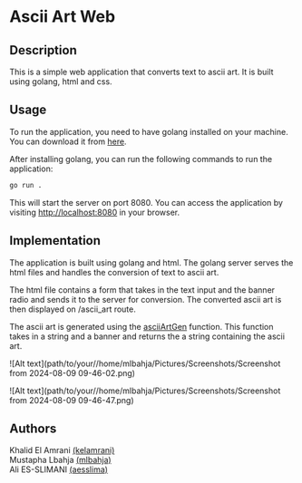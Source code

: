 # Ascii Art Web

## Description

This is a simple web application that converts text to ascii art. It is built using golang, html and css.

## Usage

To run the application, you need to have golang installed on your machine. You can download it from [here](https://golang.org/dl/).

After installing golang, you can run the following commands to run the application:

```bash
go run .
```

This will start the server on port 8080. You can access the application by visiting [http://localhost:8080](http://localhost:8080) in your browser.

## Implementation

The application is built using golang and html. The golang server serves the html files and handles the conversion of text to ascii art.

The html file contains a form that takes in the text input and the banner radio and sends it to the server for conversion. The converted ascii art is then displayed on /ascii_art route.

The ascii art is generated using the [asciiArtGen](./utils/asciiArtGen.go) function. This function takes in a string and a banner and returns the a string containing the ascii art.

![Alt text](path/to/your//home/mlbahja/Pictures/Screenshots/Screenshot from 2024-08-09 09-46-02.png)

![Alt text](path/to/your//home/mlbahja/Pictures/Screenshots/Screenshot from 2024-08-09 09-46-47.png)


## Authors

Khalid El Amrani [(kelamrani)](https://learn.zone01oujda.ma/git/kelamrani)<br>
Mustapha Lbahja [(mlbahja)](https://learn.zone01oujda.ma/git/mlbahja)<br>
Ali ES-SLIMANI [(aesslima)](https://learn.zone01oujda.ma/git/aesslima)<br>
